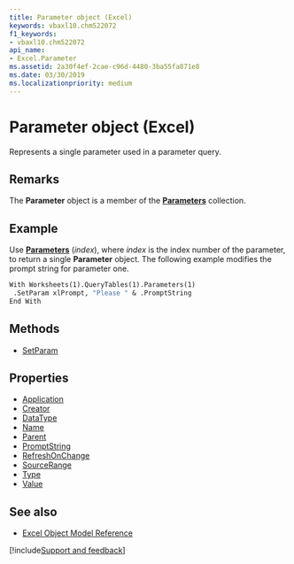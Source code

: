 ```yaml
---
title: Parameter object (Excel)
keywords: vbaxl10.chm522072
f1_keywords:
- vbaxl10.chm522072
api_name:
- Excel.Parameter
ms.assetid: 2a30f4ef-2cae-c96d-4480-3ba55fa871e8
ms.date: 03/30/2019
ms.localizationpriority: medium
---
```



# Parameter object (Excel)

Represents a single parameter used in a parameter query.


## Remarks

The **Parameter** object is a member of the **[Parameters](Excel.Parameters.md)** collection.


## Example

Use **[Parameters](Excel.QueryTable.Parameters.md)** (_index_), where _index_ is the index number of the parameter, to return a single **Parameter** object. The following example modifies the prompt string for parameter one.

```vb
With Worksheets(1).QueryTables(1).Parameters(1) 
 .SetParam xlPrompt, "Please " & .PromptString 
End With
```

## Methods

- [SetParam](Excel.Parameter.SetParam.md)

## Properties

- [Application](Excel.Parameter.Application.md)
- [Creator](Excel.Parameter.Creator.md)
- [DataType](Excel.Parameter.DataType.md)
- [Name](Excel.Parameter.Name.md)
- [Parent](Excel.Parameter.Parent.md)
- [PromptString](Excel.Parameter.PromptString.md)
- [RefreshOnChange](Excel.Parameter.RefreshOnChange.md)
- [SourceRange](Excel.Parameter.SourceRange.md)
- [Type](Excel.Parameter.Type.md)
- [Value](Excel.Parameter.Value.md)

## See also

- [Excel Object Model Reference](overview/Excel/object-model.md)

[!include[Support and feedback](~/includes/feedback-boilerplate.md)]